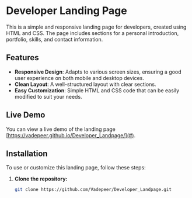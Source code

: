 # Developer Landing Page

This is a simple and responsive landing page for developers, created using HTML and CSS. The page includes sections for a personal introduction, portfolio, skills, and contact information.

## Features

- **Responsive Design**: Adapts to various screen sizes, ensuring a good user experience on both mobile and desktop devices.
- **Clean Layout**: A well-structured layout with clear sections.
- **Easy Customization**: Simple HTML and CSS code that can be easily modified to suit your needs.

## Live Demo

You can view a live demo of the landing page [https://vadepeer.github.io/Developer_Landpage/](#).

## Installation

To use or customize this landing page, follow these steps:

1. **Clone the repository:**

   ```bash
   git clone https://github.com/Vadepeer/Developer_Landpage.git


